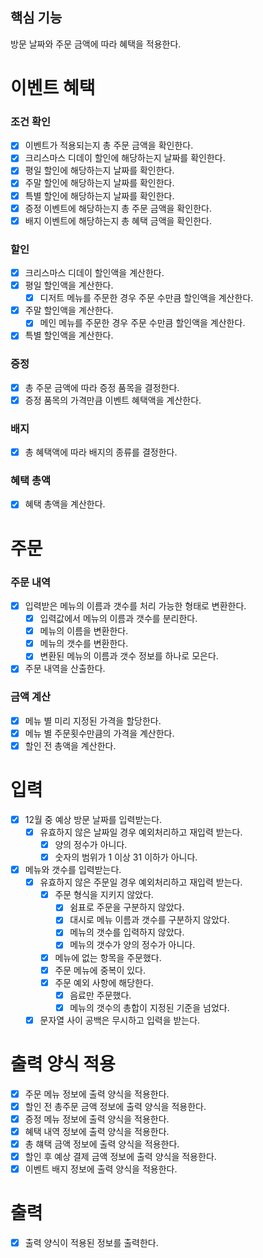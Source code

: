 ## 핵심 기능
방문 날짜와 주문 금액에 따라 혜택을 적용한다.

# 이벤트 혜택
### 조건 확인
- [x] 이벤트가 적용되는지 총 주문 금액을 확인한다.
- [x] 크리스마스 디데이 할인에 해당하는지 날짜를 확인한다.
- [x] 평일 할인에 해당하는지 날짜를 확인한다.
- [x] 주말 할인에 해당하는지 날짜를 확인한다.
- [x] 특별 할인에 해당하는지 날짜를 확인한다.
- [x] 증정 이벤트에 해당하는지 총 주문 금액을 확인한다.
- [x] 배지 이벤트에 해당하는지 총 혜택 금액을 확인한다.

### 할인
- [x] 크리스마스 디데이 할인액을 계산한다.
- [x] 평일 할인액을 계산한다.
  - [x] 디저트 메뉴를 주문한 경우 주문 수만큼 할인액을 계산한다.
- [x] 주말 할인액을 계산한다.
  - [x] 메인 메뉴를 주문한 경우 주문 수만큼 할인액을 계산한다.
- [x] 특별 할인액을 계산한다.

### 증정
- [x] 총 주문 금액에 따라 증정 품목을 결정한다.
- [x] 증정 품목의 가격만큼 이벤트 혜택액을 계산한다.

### 배지
- [x] 총 혜택액에 따라 배지의 종류를 결정한다.

### 혜택 총액
- [x] 혜택 총액을 계산한다.

# 주문
### 주문 내역
- [x] 입력받은 메뉴의 이름과 갯수를 처리 가능한 형태로 변환한다.
  - [x] 입력값에서 메뉴의 이름과 갯수를 분리한다.
  - [x] 메뉴의 이름을 변환한다.
  - [x] 메뉴의 갯수를 변환한다.
  - [x] 변환된 메뉴의 이름과 갯수 정보를 하나로 모은다.
- [x] 주문 내역을 산출한다.

### 금액 계산
- [x] 메뉴 별 미리 지정된 가격을 할당한다.
- [x] 메뉴 별 주문횟수만큼의 가격을 계산한다.
- [x] 할인 전 총액을 계산한다.

# 입력
- [x] 12월 중 예상 방문 날짜를 입력받는다.
  - [x] 유효하지 않은 날짜일 경우 예외처리하고 재입력 받는다.
    - [x] 양의 정수가 아니다.
    - [x] 숫자의 범위가 1 이상 31 이하가 아니다.
- [x] 메뉴와 갯수를 입력받는다.
  - [x] 유효하지 않은 주문일 경우 예외처리하고 재입력 받는다.
    - [x] 주문 형식을 지키지 않았다.
      - [x] 쉼표로 주문을 구분하지 않았다.
      - [x] 대시로 메뉴 이름과 갯수를 구분하지 않았다.
      - [x] 메뉴의 갯수를 입력하지 않았다.
      - [x] 메뉴의 갯수가 양의 정수가 아니다.
    - [x] 메뉴에 없는 항목을 주문했다.
    - [x] 주문 메뉴에 중복이 있다.
    - [x] 주문 예외 사항에 해당한다.
      - [x] 음료만 주문했다.
      - [x] 메뉴의 갯수의 총합이 지정된 기준을 넘었다.
  - [x] 문자열 사이 공백은 무시하고 입력을 받는다.

# 출력 양식 적용
- [x] 주문 메뉴 정보에 출력 양식을 적용한다.
- [x] 할인 전 총주문 금액 정보에 출력 양식을 적용한다.
- [x] 증정 메뉴 정보에 출력 양식을 적용한다.
- [x] 혜택 내역 정보에 출력 양식을 적용한다.
- [x] 총 햬택 금액 정보에 출력 양식을 적용한다.
- [x] 할인 후 예상 결제 금액 정보에 출력 양식을 적용한다.
- [x] 이벤트 배지 정보에 출력 양식을 적용한다.

# 출력
- [x] 출력 양식이 적용된 정보를 출력한다.